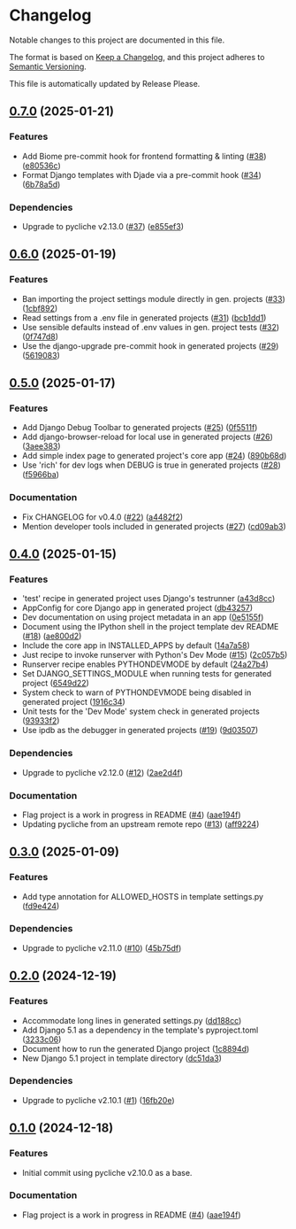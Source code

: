 <!-- markdownlint-disable MD013 -->
# Changelog

Notable changes to this project are documented in this file.

The format is based on [Keep a Changelog](https://keepachangelog.com/en/1.0.0/),
and this project adheres to [Semantic Versioning](https://semver.org/spec/v2.0.0.html).

This file is automatically updated by Release Please.

## [0.7.0](https://github.com/albertomh/djereo/compare/v0.6.0...v0.7.0) (2025-01-21)


### Features

* Add Biome pre-commit hook for frontend formatting & linting ([#38](https://github.com/albertomh/djereo/issues/38)) ([e80536c](https://github.com/albertomh/djereo/commit/e80536c096d2e032f5b9619be58922fec630bd62))
* Format Django templates with Djade via a pre-commit hook ([#34](https://github.com/albertomh/djereo/issues/34)) ([6b78a5d](https://github.com/albertomh/djereo/commit/6b78a5dd9e244b35c43c9f1dabe7d60c229297c9))


### Dependencies

* Upgrade to pycliche v2.13.0 ([#37](https://github.com/albertomh/djereo/issues/37)) ([e855ef3](https://github.com/albertomh/djereo/commit/e855ef35541ca14be6181d081a6a15386c698959))

## [0.6.0](https://github.com/albertomh/djereo/compare/v0.5.0...v0.6.0) (2025-01-19)


### Features

* Ban importing the project settings module directly in gen. projects ([#33](https://github.com/albertomh/djereo/issues/33)) ([1cbf892](https://github.com/albertomh/djereo/commit/1cbf89223d037c880792293a2de9e8138b9dcdb0))
* Read settings from a .env file in generated projects ([#31](https://github.com/albertomh/djereo/issues/31)) ([bcb1dd1](https://github.com/albertomh/djereo/commit/bcb1dd1dc0f8162391723ee6ecf1479786afb655))
* Use sensible defaults instead of .env values in gen. project tests ([#32](https://github.com/albertomh/djereo/issues/32)) ([0f747d8](https://github.com/albertomh/djereo/commit/0f747d8954aa17c6aeeca82a16b0665755c67795))
* Use the django-upgrade pre-commit hook in generated projects ([#29](https://github.com/albertomh/djereo/issues/29)) ([5619083](https://github.com/albertomh/djereo/commit/561908314126a17a84ed719d2b40d4cd2a3624db))

## [0.5.0](https://github.com/albertomh/djereo/compare/v0.4.0...v0.5.0) (2025-01-17)


### Features

* Add Django Debug Toolbar to generated projects ([#25](https://github.com/albertomh/djereo/issues/25)) ([0f5511f](https://github.com/albertomh/djereo/commit/0f5511f014f57ea2ff965c6b74ca52c7e7f8807b))
* Add django-browser-reload for local use in generated projects ([#26](https://github.com/albertomh/djereo/issues/26)) ([3aee383](https://github.com/albertomh/djereo/commit/3aee3831a16516403dc938535198bd69413bd96a))
* Add simple index page to generated project's core app ([#24](https://github.com/albertomh/djereo/issues/24)) ([890b68d](https://github.com/albertomh/djereo/commit/890b68d857b97e401fb0c79f563d84058e27095b))
* Use 'rich' for dev logs when DEBUG is true in generated projects ([#28](https://github.com/albertomh/djereo/issues/28)) ([f5966ba](https://github.com/albertomh/djereo/commit/f5966ba3e5e7b986fbee361ea8922ce4dfb048cd))


### Documentation

* Fix CHANGELOG for v0.4.0 ([#22](https://github.com/albertomh/djereo/issues/22)) ([a4482f2](https://github.com/albertomh/djereo/commit/a4482f235bfaf65cdeadff7050184b2d33b4f93e))
* Mention developer tools included in generated projects ([#27](https://github.com/albertomh/djereo/issues/27)) ([cd09ab3](https://github.com/albertomh/djereo/commit/cd09ab355e399cebfb80e1f0926acd254871474b))

## [0.4.0](https://github.com/albertomh/djereo/compare/v0.3.0...v0.4.0) (2025-01-15)


### Features

* 'test' recipe in generated project uses Django's testrunner ([a43d8cc](https://github.com/albertomh/djereo/commit/a43d8cc601dd1348fe174cab5051c1409ed3ad7f))
* AppConfig for core Django app in generated project ([db43257](https://github.com/albertomh/djereo/commit/db43257674dbac05db1c395c50fc8d15a3668283))
* Dev documentation on using project metadata in an app ([0e5155f](https://github.com/albertomh/djereo/commit/0e5155f203baee85922626993a6cb2e6a91f9600))
* Document using the IPython shell in the project template dev README ([#18](https://github.com/albertomh/djereo/issues/18)) ([ae800d2](https://github.com/albertomh/djereo/commit/ae800d208a2ce5a1a869f55401efd0efbbf07cc0))
* Include the core app in INSTALLED_APPS by default ([14a7a58](https://github.com/albertomh/djereo/commit/14a7a58310ccd765ee7a2c928938578b3543b9f5))
* Just recipe to invoke runserver with Python's Dev Mode ([#15](https://github.com/albertomh/djereo/issues/15)) ([2c057b5](https://github.com/albertomh/djereo/commit/2c057b5755fa651734b6656dc44de81333b81dbf))
* Runserver recipe enables PYTHONDEVMODE by default ([24a27b4](https://github.com/albertomh/djereo/commit/24a27b45264bfd3660d9d5e2d81268fffebf8be6))
* Set DJANGO_SETTINGS_MODULE when running tests for generated project ([6549d22](https://github.com/albertomh/djereo/commit/6549d22f2e2d73d2714fd772079373e02e3b20b9))
* System check to warn of PYTHONDEVMODE being disabled in generated project ([1916c34](https://github.com/albertomh/djereo/commit/1916c3470973eb1500f7fd390a2792b37f045d35))
* Unit tests for the 'Dev Mode' system check in generated projects ([93933f2](https://github.com/albertomh/djereo/commit/93933f25d33a0dd3669108f64e6009b6780153e7))
* Use ipdb as the debugger in generated projects ([#19](https://github.com/albertomh/djereo/issues/19)) ([9d03507](https://github.com/albertomh/djereo/commit/9d0350744f1e76dc4364561a61c9240ccd333163))


### Dependencies

* Upgrade to pycliche v2.12.0 ([#12](https://github.com/albertomh/djereo/issues/12)) ([2ae2d4f](https://github.com/albertomh/djereo/commit/2ae2d4f5d0d298e0dcde8b31f7a6d31288626c9b))


### Documentation

* Flag project is a work in progress in README ([#4](https://github.com/albertomh/djereo/issues/4)) ([aae194f](https://github.com/albertomh/djereo/commit/aae194f60b553625728357b2615c7bbbeb777d5c))
* Updating pycliche from an upstream remote repo ([#13](https://github.com/albertomh/djereo/issues/13)) ([aff9224](https://github.com/albertomh/djereo/commit/aff922467e43935f4963295dceeefeda118eeae3))

## [0.3.0](https://github.com/albertomh/djereo/compare/v0.2.0...v0.3.0) (2025-01-09)


### Features

* Add type annotation for ALLOWED_HOSTS in template settings.py ([fd9e424](https://github.com/albertomh/djereo/commit/fd9e42405225dd30bba6d150a7bb76f289618a2a))


### Dependencies

* Upgrade to pycliche v2.11.0 ([#10](https://github.com/albertomh/djereo/issues/10)) ([45b75df](https://github.com/albertomh/djereo/commit/45b75dfc97680752accac102bb0816c8f6b5ab86))

## [0.2.0](https://github.com/albertomh/djereo/compare/v0.1.0...v0.2.0) (2024-12-19)


### Features

* Accommodate long lines in generated settings.py ([dd188cc](https://github.com/albertomh/djereo/commit/dd188cc9e1896c74e286dacd0303a89ccf6f09b8))
* Add Django 5.1 as a dependency in the template's pyproject.toml ([3233c06](https://github.com/albertomh/djereo/commit/3233c0691f3fa485ef163283f237b5c1eeedbab9))
* Document how to run the generated Django project ([1c8894d](https://github.com/albertomh/djereo/commit/1c8894da6836976e1dd9a172e0be5b3dfcff7b84))
* New Django 5.1 project in template directory ([dc51da3](https://github.com/albertomh/djereo/commit/dc51da3578d909f07971beb842ba5b43b6216d0d))


### Dependencies

* Upgrade to pycliche v2.10.1 ([#1](https://github.com/albertomh/djereo/issues/1)) ([16fb20e](https://github.com/albertomh/djereo/commit/16fb20ec32a80ff83c8b59cc93962e38f6680315))


## [0.1.0](https://github.com/albertomh/djereo/releases/tag/v0.1.0) (2024-12-18)


### Features

* Initial commit using pycliche v2.10.0 as a base.


### Documentation

* Flag project is a work in progress in README ([#4](https://github.com/albertomh/djereo/issues/4)) ([aae194f](https://github.com/albertomh/djereo/commit/aae194f60b553625728357b2615c7bbbeb777d5c))
